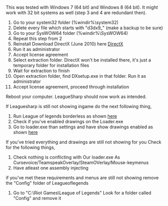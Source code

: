 This was tested with Windows 7 (64 bit) and Windows 8 (64 bit). It might work with 32 bit systems as well (step 3 and 4 are redundant then).

 1. Go to your system32 folder (%windir%\system32)
 2. Delete every file which starts with "d3dx9_" (make a backup to be sure)
 3. Go to your SysWOW64 folder (%windir%\SysWOW64)
 4. Repeat this step from 2
 5. Reinstall Download DirectX (June 2010) here [DirectX](http://download.microsoft.com/download/8/4/A/84A35BF1-DAFE-4AE8-82AF-AD2AE20B6B14/directx_Jun2010_redist.exe)
 7. Run it as administrator
 8. Accept license agreement
 9. Select extraction folder. DirectX won't be installed there, it's just a temporary folder for installation files
 10. Wait for extraction to finish
 11. Open extraction folder, find DXsetup.exe in that folder. Run it as administrator
 12. Accept license agreement, proceed through installation

Reboot your computer.
LeagueSharp should now work as intended.

If Leaguesharp is still not showing ingame do the next following thing,

 1. Run League of legends borderless as shown [here](http://i.imgur.com/hL4CmnJ.gifv)
 2. Check if you've enabled drawings on the Loader.exe
 3. Go to loader.exe than settings and have show drawings enabled as shown [here](https://img.joduska.me/?q=http://i1383.photobucket.com/albums/ah312/myzka_korea/3241252212_zpsfwihbaej.png)
 
If you've tried everything and drawings are still not showing for you Check for the following things,

 1. Check nothing is conflicting with Our loader.exe As Cursevoice/TeamspeakOverlay/SteamOVerlay/Mouse-keymenus
 2. Have atleast one assembly injecting
 
if you've met these requirements and menus are still not showing remove the "Config" folder of Leagueoflegends

 1. Go to "C:\Riot Games\League of Legends\" Look for a folder called "Config" and remove it
